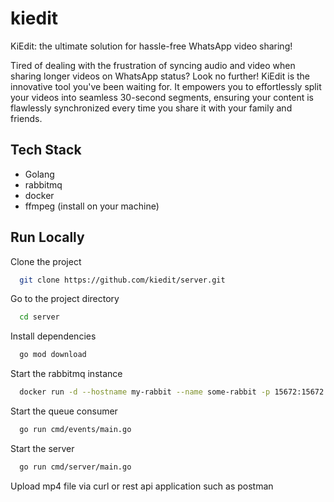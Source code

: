
# kiedit

KiEdit: the ultimate solution for hassle-free WhatsApp video sharing!

Tired of dealing with the frustration of syncing audio and video when sharing longer videos on WhatsApp status? Look no further! KiEdit is the innovative tool you've been waiting for. It empowers you to effortlessly split your videos into seamless 30-second segments, ensuring your content is flawlessly synchronized every time you share it with your family and friends.


## Tech Stack

- Golang
- rabbitmq
- docker
- ffmpeg (install on your machine)


## Run Locally

Clone the project

```bash
  git clone https://github.com/kiedit/server.git
```

Go to the project directory

```bash
  cd server
```

Install dependencies

```bash
  go mod download
```

Start the rabbitmq instance

```bash
  docker run -d --hostname my-rabbit --name some-rabbit -p 15672:15672 -p 5672:5672 rabbitmq:3-management
```

Start the queue consumer

```bash
  go run cmd/events/main.go
```

Start the server

```bash
  go run cmd/server/main.go
```

Upload mp4 file via curl or rest api application such as postman
